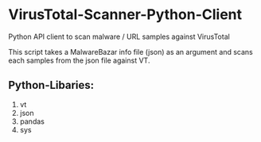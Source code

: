 # VirusTotal-Scanner-Python-Client
Python API client to scan malware / URL samples against VirusTotal

This script takes a MalwareBazar info file (json) as an argument and scans each samples from the json file against VT.

## Python-Libaries:
  1. vt
  2. json
  3. pandas
  4. sys
